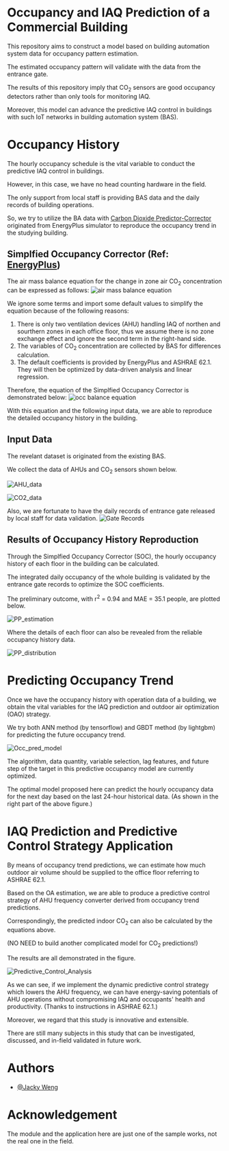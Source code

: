 # Occupancy and IAQ Prediction of a Commercial Building
This repository aims to construct a model based on building automation system data for occupancy pattern estimation.

The estimated occupancy pattern will validate with the data from the entrance gate.

The results of this repository imply that CO<sub>2</sub> sensors are good occupancy detectors rather than only tools for monitoring IAQ.

Moreover, this model can advance the predictive IAQ control in buildings with such IoT networks in building automation system (BAS).


# Occupancy History

The hourly occupancy schedule is the vital variable to conduct the predictive IAQ control in buildings.

However, in this case, we have no head counting hardware in the field.

The only support from local staff is providing BAS data and the daily records of building operations.

So, we try to utilize the BA data with [Carbon Dioxide Predictor-Corrector](https://bigladdersoftware.com/epx/docs/9-5/engineering-reference/carbon-dioxide-predictor-corrector.html#carbon-dioxide-predictor-corrector) originated from EnergyPlus simulator to reproduce the occupancy trend in the studying building.

## Simplfied Occupancy Corrector (Ref: [EnergyPlus](https://bigladdersoftware.com/epx/docs/9-5/engineering-reference/index.html))
The air mass balance equation for the change in zone air CO<sub>2</sub> concentration can be expressed as follows:
![air mass balance equation](https://github.com/JackyWeng526/Occupancy_Trend_and_IAQ_in_Commercial_Building/blob/main/docs/air_mass_balance_eq.PNG)

We ignore some terms and import some default values to simplify the equation because of the following reasons:
1. There is only two ventilation devices (AHU) handling IAQ of northen and sourthern zones in each office floor, thus we assume there is no zone exchange effect and ignore the second term in the right-hand side.
2. The variables of CO<sub>2</sub> concentration are collected by BAS for differences calculation.
3. The default coefficients is provided by EnergyPlus and ASHRAE 62.1. They will then be optimized by data-driven analysis and linear regression.

Therefore, the equation of the Simplfied Occupancy Corrector is demonstrated below:
![occ balance equation](https://github.com/JackyWeng526/Occupancy_Trend_and_IAQ_in_Commercial_Building/blob/main/docs/Occ_balance_eq.PNG)

With this equation and the following input data, we are able to reproduce the detailed occupancy history in the building.

## Input Data
The revelant dataset is originated from the existing BAS.

We collect the data of AHUs and CO<sub>2</sub> sensors shown below.

![AHU_data](https://github.com/JackyWeng526/Occupancy_Trend_and_IAQ_in_Commercial_Building/blob/main/docs/AHU_data.PNG)

![CO2_data](https://github.com/JackyWeng526/Occupancy_Trend_and_IAQ_in_Commercial_Building/blob/main/docs/CO2_data.PNG)

Also, we are fortunate to have the daily records of entrance gate released by local staff for data validation.
![Gate Records](https://github.com/JackyWeng526/Occupancy_Trend_and_IAQ_in_Commercial_Building/blob/main/docs/Gate_Record.PNG)

## Results of Occupancy History Reproduction
Through the Simplfied Occupancy Corrector (SOC), the hourly occupancy history of each floor in the building can be calculated.

The integrated daily occupancy of the whole building is validated by the entrance gate records to optimize the SOC coefficients.

The preliminary outcome, with r<sup>2</sup> = 0.94 and MAE = 35.1 people, are plotted below.

![PP_estimation](https://github.com/JackyWeng526/Occupancy_Trend_and_IAQ_in_Commercial_Building/blob/main/docs/Population_estimate_1.PNG)

Where the details of each floor can also be revealed from the reliable occupancy history data.

![PP_distribution](https://github.com/JackyWeng526/Occupancy_Trend_and_IAQ_in_Commercial_Building/blob/main/docs/Population_distribution.PNG)


# Predicting Occupancy Trend
Once we have the occupancy history with operation data of a building, we obtain the vital variables for the IAQ prediction and outdoor air optimization (OAO) strategy.

We try both ANN method (by tensorflow) and GBDT method (by lightgbm) for predicting the future occupancy trend.

![Occ_pred_model](https://github.com/JackyWeng526/Occupancy_Trend_and_IAQ_in_Commercial_Building/blob/main/docs/Occ_pred_model.PNG)

The algorithm, data quantity, variable selection, lag features, and future step of the target in this predictive occupancy model are currently optimized.

The optimal model proposed here can predict the hourly occupancy data for the next day based on the last 24-hour historical data. (As shown in the right part of the above figure.)


# IAQ Prediction and Predictive Control Strategy Application
By means of occupancy trend predictions, we can estimate how much outdoor air volume should be supplied to the office floor referring to ASHRAE 62.1. 

Based on the OA estimation, we are able to produce a predictive control strategy of AHU frequency converter derived from occupancy trend predictions.

Correspondingly, the predicted indoor CO<sub>2</sub> can also be calculated by the equations above. 

(NO NEED to build another complicated model for CO<sub>2</sub> predictions!)

The results are all demonstrated in the figure.

![Predictive_Control_Analysis](https://github.com/JackyWeng526/Occupancy_Trend_and_IAQ_in_Commercial_Building/blob/main/docs/Predictive_Control_Analysis.PNG)

As we can see, if we implement the dynamic predictive control strategy which lowers the AHU frequency, we can have energy-saving potentials of AHU operations without compromising  IAQ and occupants' health and productivity. (Thanks to instructions in ASHRAE 62.1.)

Moreover, we regard that this study is innovative and extensible. 

There are still many subjects in this study that can be investigated, discussed, and in-field validated in future work.


# Authors
- [@Jacky Weng](https://github.com/JackyWeng526)


# Acknowledgement
The module and the application here are just one of the sample works, not the real one in the field.
